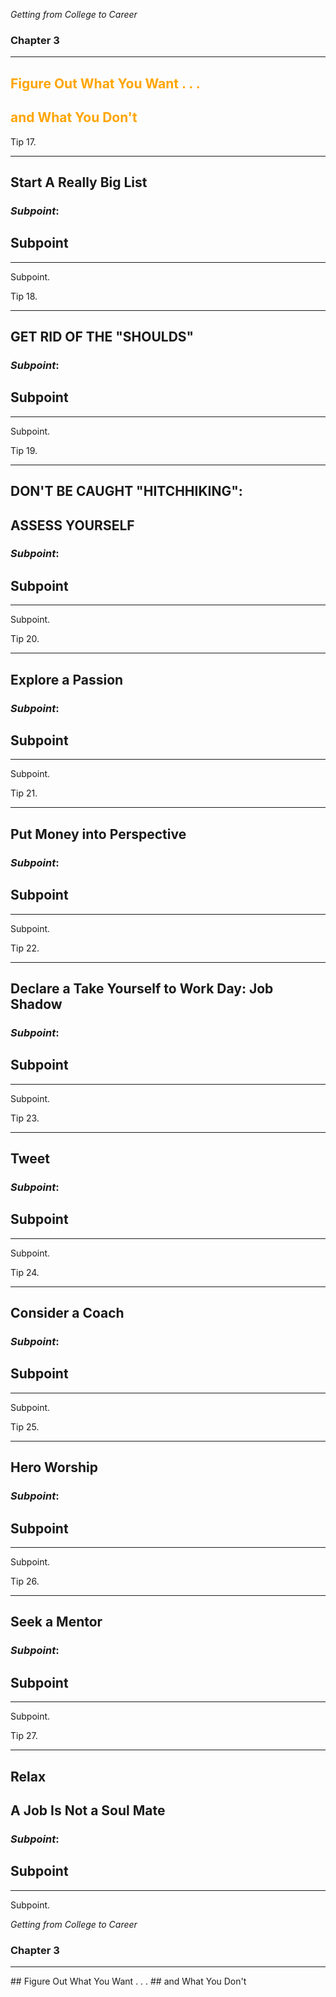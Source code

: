 *Getting from College to Career*
### Chapter 3

---

## <span style="color: orange;">Figure Out What You Want . . . </span>
## <span style="color: orange;">and What You Don't</span>



Tip 17.

---

## Start A Really Big List


### *Subpoint*:
## Subpoint
<hr />
Subpoint.



Tip 18.

---

## GET RID OF THE "SHOULDS"


### *Subpoint*:
## Subpoint
<hr />
Subpoint.



Tip 19.

---

## DON'T BE CAUGHT "HITCHHIKING":
## ASSESS YOURSELF


### *Subpoint*:
## Subpoint
<hr />
Subpoint.



Tip 20.

---

## Explore a Passion


### *Subpoint*:
## Subpoint
<hr />
Subpoint.



Tip 21.

---

## Put Money into Perspective


### *Subpoint*:
## Subpoint
<hr />
Subpoint.



Tip 22.

---

## Declare a Take Yourself to Work Day: Job Shadow


### *Subpoint*:
## Subpoint
<hr />
Subpoint.



Tip 23.

---

## Tweet


### *Subpoint*:
## Subpoint
<hr />
Subpoint.



Tip 24.

---

## Consider a Coach


### *Subpoint*:
## Subpoint
<hr />
Subpoint.



Tip 25.

---

## Hero Worship


### *Subpoint*:
## Subpoint
<hr />
Subpoint.



Tip 26.

---

## Seek a Mentor


### *Subpoint*:
## Subpoint
<hr />
Subpoint.



Tip 27.

---

## Relax
## A Job Is Not a Soul Mate


### *Subpoint*:
## Subpoint
<hr />
Subpoint.



*Getting from College to Career*
### Chapter 3
<hr />
## Figure Out What You Want . . . 
## and What You Don't